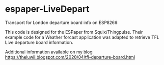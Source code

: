 # espaper-LiveDepart
Transport for London departure board info on ESP8266

This code is designed for the ESPaper from Squix/Thingpulse.
Their example code for a Weather forcast application was adapted to retrieve TFL Live departure board information. 

Additional information available on my blog https://theluwii.blogspot.com/2020/04/tfl-departure-board.html
